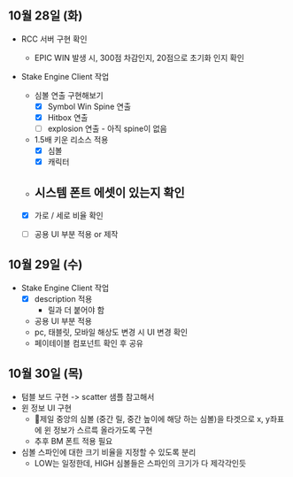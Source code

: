 
## 10월 28일 (화)

- RCC 서버 구현 확인
	- EPIC WIN 발생 시, 300점 차감인지, 20점으로 초기화 인지 확인

- Stake Engine Client 작업
	- 심볼 연출 구현해보기
		- [x] Symbol Win Spine 연출
		- [x] Hitbox 연출
		- [ ]  explosion 연출 - 아직 spine이 없음
	- 1.5배 키운 리소스 적용
		- [x] 심볼 
		- [x] 캐릭터
	- 시스템 폰트 에셋이 있는지 확인
		- 
	- [x] 가로 / 세로 비율 확인
	- [ ] 공용 UI 부분 적용 or 제작


## 10월 29일 (수)

- Stake Engine Client 작업
	- [x] description 적용
		- 릴과 더 붙어야 함
	-  공용 UI 부분 적용
	- pc, 태블릿, 모바일 해상도 변경 시 UI 변경 확인
	- 페이테이블 컴포넌트 확인 후 공유

## 10월 30일 (목)

- 텀블 보드 구현 -> scatter 샘플 참고해서
- 윈 정보 UI 구현
	- 제일 중앙의 심볼 (중간 릴, 중간 높이에 해당 하는 심볼)을 타겟으로 x, y좌표에 윈 정보가 스르륵 올라가도록 구현
	- 추후 BM 폰트 적용 필요
- 심볼 스파인에 대한 크기 비율을 지정할 수 있도록 분리
	- LOW는 일정한데, HIGH 심볼들은 스파인의 크기가 다 제각각인듯